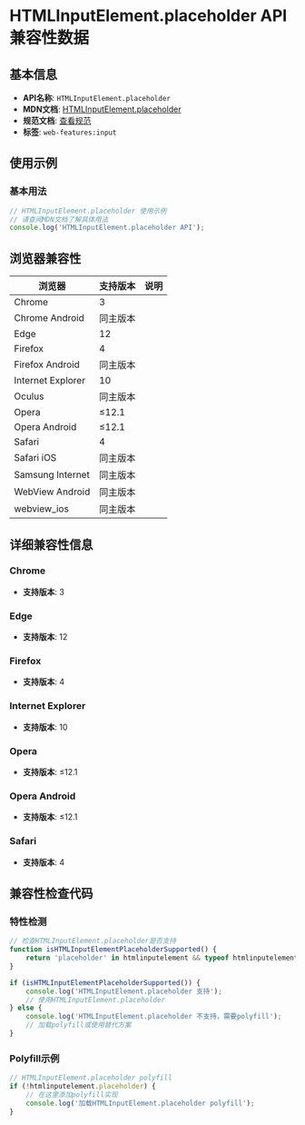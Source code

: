 # HTMLInputElement.placeholder API 兼容性数据

## 基本信息

- **API名称**: `HTMLInputElement.placeholder`
- **MDN文档**: [HTMLInputElement.placeholder](https://developer.mozilla.org/docs/Web/API/HTMLInputElement/placeholder)
- **规范文档**: [查看规范](https://html.spec.whatwg.org/multipage/input.html#dom-input-placeholder)
- **标签**: `web-features:input`

## 使用示例

### 基本用法

```javascript
// HTMLInputElement.placeholder 使用示例
// 请查阅MDN文档了解具体用法
console.log('HTMLInputElement.placeholder API');
```

## 浏览器兼容性

| 浏览器 | 支持版本 | 说明 |
|--------|----------|------|
| Chrome | 3 |  |
| Chrome Android | 同主版本 |  |
| Edge | 12 |  |
| Firefox | 4 |  |
| Firefox Android | 同主版本 |  |
| Internet Explorer | 10 |  |
| Oculus | 同主版本 |  |
| Opera | ≤12.1 |  |
| Opera Android | ≤12.1 |  |
| Safari | 4 |  |
| Safari iOS | 同主版本 |  |
| Samsung Internet | 同主版本 |  |
| WebView Android | 同主版本 |  |
| webview_ios | 同主版本 |  |

## 详细兼容性信息

### Chrome

- **支持版本**: 3

### Edge

- **支持版本**: 12

### Firefox

- **支持版本**: 4

### Internet Explorer

- **支持版本**: 10

### Opera

- **支持版本**: ≤12.1

### Opera Android

- **支持版本**: ≤12.1

### Safari

- **支持版本**: 4

## 兼容性检查代码

### 特性检测

```javascript
// 检查HTMLInputElement.placeholder是否支持
function isHTMLInputElementPlaceholderSupported() {
    return 'placeholder' in htmlinputelement && typeof htmlinputelement.placeholder === 'function';
}

if (isHTMLInputElementPlaceholderSupported()) {
    console.log('HTMLInputElement.placeholder 支持');
    // 使用HTMLInputElement.placeholder
} else {
    console.log('HTMLInputElement.placeholder 不支持，需要polyfill');
    // 加载polyfill或使用替代方案
}
```

### Polyfill示例

```javascript
// HTMLInputElement.placeholder polyfill
if (!htmlinputelement.placeholder) {
    // 在这里添加polyfill实现
    console.log('加载HTMLInputElement.placeholder polyfill');
}
```

